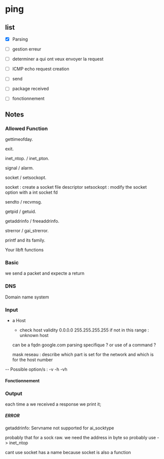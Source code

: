 # ping

## list

- [x] Parsing
- [ ] gestion erreur
- [ ] determiner a qui ont veux envoyer la request
- [ ] ICMP echo request creation
- [ ] send
- [ ] package received
- [ ] fonctionnement


## Notes

### Allowed Function

gettimeofday.

exit.

inet_ntop. / inet_pton.

signal / alarm.

socket / setsockopt.

socket : create a socket file descriptor
setsockopt : modify the socket option with a int socket fd

sendto / recvmsg.

getpid / getuid.

getaddrinfo / freeaddrinfo.

strerror / gai_strerror.

printf and its family.

Your libft functions

### Basic

we send a packet and expecte a return


### DNS
Domain name system

### Input

- a Host
	- check host validity
	0.0.0.0
	255.255.255.255
	if not in this range : unknown host
	
	can be a fqdn
	google.com
	parsing specifique ?
	or use of a command ?
	
	mask reseau : describe which part is set for the network and which is for the host number

-- Possible option/s : 
	-v
	-h
	-vh	


#### Fonctionnement

### Output

each time a we received a response we print it;

##### ERROR


getaddrinfo: Servname not supported for ai_socktype

probably that for a sock raw. we need the address in byte so probably use -> inet_ntop


cant use socket has a name because socket is also a function
